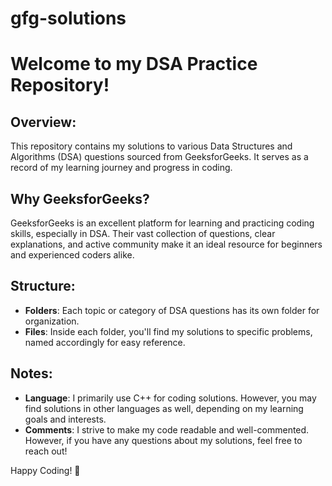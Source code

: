# gfg-solutions

# Welcome to my DSA Practice Repository!

## Overview:
This repository contains my solutions to various Data Structures and Algorithms (DSA) questions sourced from GeeksforGeeks. It serves as a record of my learning journey and progress in coding.

## Why GeeksforGeeks?
GeeksforGeeks is an excellent platform for learning and practicing coding skills, especially in DSA. Their vast collection of questions, clear explanations, and active community make it an ideal resource for beginners and experienced coders alike.

## Structure:
- **Folders**: Each topic or category of DSA questions has its own folder for organization.
- **Files**: Inside each folder, you'll find my solutions to specific problems, named accordingly for easy reference.

## Notes:
- **Language**: I primarily use C++ for coding solutions. However, you may find solutions in other languages as well, depending on my learning goals and interests.
- **Comments**: I strive to make my code readable and well-commented. However, if you have any questions about my solutions, feel free to reach out!

Happy Coding! 🚀
